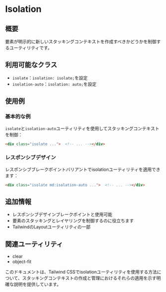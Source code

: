 # Isolation

## 概要

要素が明示的に新しいスタッキングコンテキストを作成すべきかどうかを制御するユーティリティです。

## 利用可能なクラス

- `isolate`：`isolation: isolate;`を設定
- `isolation-auto`：`isolation: auto;`を設定

## 使用例

### 基本的な例

`isolate`と`isolation-auto`ユーティリティを使用してスタッキングコンテキストを制御：

```html
<div class="isolate ...">  <!-- ... --></div>
```

### レスポンシブデザイン

レスポンシブブレークポイントバリアントでisolationユーティリティを適用できます：

```html
<div class="isolate md:isolation-auto ...">  <!-- ... --></div>
```

## 追加情報

- レスポンシブデザインブレークポイントと使用可能
- 要素のスタッキングとレイヤリングを制御するのに役立ちます
- TailwindのLayoutユーティリティの一部

## 関連ユーティリティ

- clear
- object-fit

このドキュメントは、Tailwind CSSでisolationユーティリティを使用する方法について、スタッキングコンテキストの作成と管理におけるそれらの適用を示す明確な説明を提供しています。
